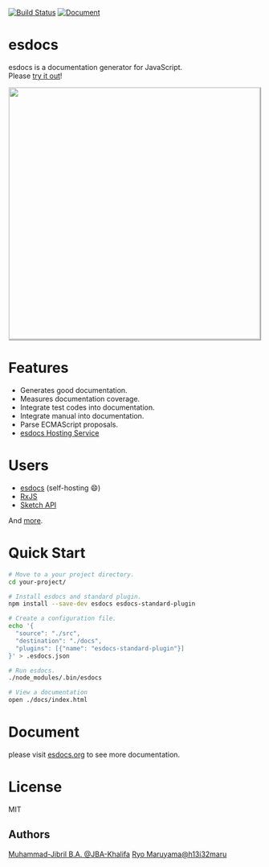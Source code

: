 <!--![Owner Status](https://img.shields.io/badge/owner-busy-red.svg)-->
[![Build Status](https://travis-ci.org/esdocs/esdocs.svg?branch=master)](https://travis-ci.org/JBA-Khalifa/esdocs)
[![Document](https://doc.esdocs.org/github.com/esdocs/esdocs/badge.svg?t=0)](https://doc.esdocs.org/github.com/esdocs/esdocs)

# esdocs

esdocs is a documentation generator for JavaScript.<br/>
Please <a href="https://try.esdocs.org">try it out</a>!

<img class="screen-shot" src="https://raw.githubusercontent.com/esdocs/esdocs/master/manual/asset/image/top.png" width="500px" style="max-width: 500px; border: 1px solid rgba(0,0,0,0.1); box-shadow: 1px 1px 1px rgba(0,0,0,0.5);">

# Features
- Generates good documentation.
- Measures documentation coverage.
- Integrate test codes into documentation.
- Integrate manual into documentation.
- Parse ECMAScript proposals.
- [esdocs Hosting Service](https://doc.esdocs.org)

# Users
- [esdocs](https://doc.esdocs.org/github.com/esdocs/esdocs/) (self-hosting &#x1F604;)
- [RxJS](http://reactivex.io/rxjs/)
- [Sketch API](http://developer.sketchapp.com/reference/api/)

And [more](https://github.com/search?o=desc&q=esdocs+filename%3Apackage.json+-user%3Ah13i32maru+-user%3Aesdocs+-user%3Aes-doc&ref=searchresults&s=indexed&type=Code&utf8=%E2%9C%93).

# Quick Start
```sh
# Move to a your project directory.
cd your-project/

# Install esdocs and standard plugin.
npm install --save-dev esdocs esdocs-standard-plugin

# Create a configuration file.
echo '{
  "source": "./src",
  "destination": "./docs",
  "plugins": [{"name": "esdocs-standard-plugin"}]
}' > .esdocs.json

# Run esdocs.
./node_modules/.bin/esdocs

# View a documentation
open ./docs/index.html
```

# Document
please visit [esdocs.org](https://esdocs.org) to see more documentation.

# License
MIT

## Authors

[Muhammad-Jibril B.A. @JBA-Khalifa](https://github.com/JBA-Khalifa)
[Ryo Maruyama@h13i32maru](https://github.com/h13i32maru)
